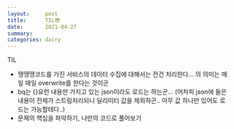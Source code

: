```yaml
---
layout:     post
title:      TIL😎
date:       2021-04-27
summary:    
categories: dairy
---
```

TIL
- 땡땡땡코드를 가진 서비스의 데이터 수집에 대해서는 전건 처리한다... 의 의미는 매일 매일 overwrite를 한다는 것이군
- bq는 {}요런 내용만 가지고 있는 json이라도 로드는 하는군... (어차피 json에 들은 내용이 전체가 스트링처리되니 딜리미터 값을 제외하곤.. 아무 값 하나만 있어도 로드는 가능할테다..)
- 문제의 핵심을 파악하기, 나만의 코드로 풀어보기